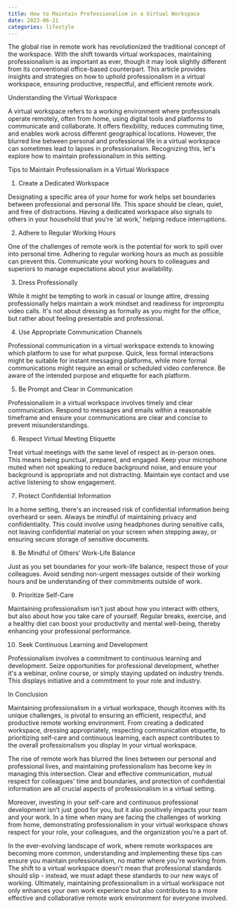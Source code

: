 ```yaml
---
title: How to Maintain Professionalism in a Virtual Workspace
date: 2023-06-21
categories: lifestyle
---
```

The global rise in remote work has revolutionized the traditional concept of the workspace. With the shift towards virtual workspaces, maintaining professionalism is as important as ever, though it may look slightly different from its conventional office-based counterpart. This article provides insights and strategies on how to uphold professionalism in a virtual workspace, ensuring productive, respectful, and efficient remote work.

Understanding the Virtual Workspace

A virtual workspace refers to a working environment where professionals operate remotely, often from home, using digital tools and platforms to communicate and collaborate. It offers flexibility, reduces commuting time, and enables work across different geographical locations. However, the blurred line between personal and professional life in a virtual workspace can sometimes lead to lapses in professionalism. Recognizing this, let's explore how to maintain professionalism in this setting.

Tips to Maintain Professionalism in a Virtual Workspace

1. Create a Dedicated Workspace

Designating a specific area of your home for work helps set boundaries between professional and personal life. This space should be clean, quiet, and free of distractions. Having a dedicated workspace also signals to others in your household that you're 'at work,' helping reduce interruptions.

2. Adhere to Regular Working Hours

One of the challenges of remote work is the potential for work to spill over into personal time. Adhering to regular working hours as much as possible can prevent this. Communicate your working hours to colleagues and superiors to manage expectations about your availability.

3. Dress Professionally

While it might be tempting to work in casual or lounge attire, dressing professionally helps maintain a work mindset and readiness for impromptu video calls. It's not about dressing as formally as you might for the office, but rather about feeling presentable and professional.

4. Use Appropriate Communication Channels

Professional communication in a virtual workspace extends to knowing which platform to use for what purpose. Quick, less formal interactions might be suitable for instant messaging platforms, while more formal communications might require an email or scheduled video conference. Be aware of the intended purpose and etiquette for each platform.

5. Be Prompt and Clear in Communication

Professionalism in a virtual workspace involves timely and clear communication. Respond to messages and emails within a reasonable timeframe and ensure your communications are clear and concise to prevent misunderstandings.

6. Respect Virtual Meeting Etiquette

Treat virtual meetings with the same level of respect as in-person ones. This means being punctual, prepared, and engaged. Keep your microphone muted when not speaking to reduce background noise, and ensure your background is appropriate and not distracting. Maintain eye contact and use active listening to show engagement.

7. Protect Confidential Information

In a home setting, there's an increased risk of confidential information being overheard or seen. Always be mindful of maintaining privacy and confidentiality. This could involve using headphones during sensitive calls, not leaving confidential material on your screen when stepping away, or ensuring secure storage of sensitive documents.

8. Be Mindful of Others’ Work-Life Balance

Just as you set boundaries for your work-life balance, respect those of your colleagues. Avoid sending non-urgent messages outside of their working hours and be understanding of their commitments outside of work.

9. Prioritize Self-Care

Maintaining professionalism isn't just about how you interact with others, but also about how you take care of yourself. Regular breaks, exercise, and a healthy diet can boost your productivity and mental well-being, thereby enhancing your professional performance.

10. Seek Continuous Learning and Development

Professionalism involves a commitment to continuous learning and development. Seize opportunities for professional development, whether it's a webinar, online course, or simply staying updated on industry trends. This displays initiative and a commitment to your role and industry.

In Conclusion

Maintaining professionalism in a virtual workspace, though itcomes with its unique challenges, is pivotal to ensuring an efficient, respectful, and productive remote working environment. From creating a dedicated workspace, dressing appropriately, respecting communication etiquette, to prioritizing self-care and continuous learning, each aspect contributes to the overall professionalism you display in your virtual workspace.

The rise of remote work has blurred the lines between our personal and professional lives, and maintaining professionalism has become key in managing this intersection. Clear and effective communication, mutual respect for colleagues' time and boundaries, and protection of confidential information are all crucial aspects of professionalism in a virtual setting.

Moreover, investing in your self-care and continuous professional development isn't just good for you, but it also positively impacts your team and your work. In a time when many are facing the challenges of working from home, demonstrating professionalism in your virtual workspace shows respect for your role, your colleagues, and the organization you're a part of.

In the ever-evolving landscape of work, where remote workspaces are becoming more common, understanding and implementing these tips can ensure you maintain professionalism, no matter where you're working from. The shift to a virtual workspace doesn't mean that professional standards should slip - instead, we must adapt these standards to our new ways of working. Ultimately, maintaining professionalism in a virtual workspace not only enhances your own work experience but also contributes to a more effective and collaborative remote work environment for everyone involved.